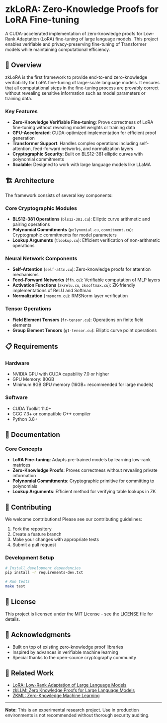 # zkLoRA: Zero-Knowledge Proofs for LoRA Fine-tuning

A CUDA-accelerated implementation of zero-knowledge proofs for Low-Rank Adaptation (LoRA) fine-tuning of large language models. This project enables verifiable and privacy-preserving fine-tuning of Transformer models while maintaining computational efficiency.

## 🚀 Overview

zkLoRA is the first framework to provide end-to-end zero-knowledge verifiability for LoRA fine-tuning of large-scale language models. It ensures that all computational steps in the fine-tuning process are provably correct without revealing sensitive information such as model parameters or training data.

### Key Features

- **Zero-Knowledge Verifiable Fine-tuning**: Prove correctness of LoRA fine-tuning without revealing model weights or training data
- **GPU-Accelerated**: CUDA-optimized implementation for efficient proof generation
- **Transformer Support**: Handles complex operations including self-attention, feed-forward networks, and normalization layers
- **Cryptographic Security**: Built on BLS12-381 elliptic curves with polynomial commitments
- **Scalable**: Designed to work with large language models like LLaMA

## 🏗️ Architecture

The framework consists of several key components:

### Core Cryptographic Modules
- **BLS12-381 Operations** (`bls12-381.cu`): Elliptic curve arithmetic and pairing operations
- **Polynomial Commitments** (`polynomial.cu`, `commitment.cu`): Cryptographic commitments for model parameters
- **Lookup Arguments** (`tlookup.cu`): Efficient verification of non-arithmetic operations

### Neural Network Components
- **Self-Attention** (`self-attn.cu`): Zero-knowledge proofs for attention mechanisms
- **Feed-Forward Networks** (`ffn.cu`): Verifiable computation of MLP layers
- **Activation Functions** (`zkrelu.cu`, `zksoftmax.cu`): ZK-friendly implementations of ReLU and Softmax
- **Normalization** (`rmsnorm.cu`): RMSNorm layer verification

### Tensor Operations
- **Field Element Tensors** (`fr-tensor.cu`): Operations on finite field elements
- **Group Element Tensors** (`g1-tensor.cu`): Elliptic curve point operations

## 📋 Requirements

### Hardware
- NVIDIA GPU with CUDA capability 7.0 or higher
- GPU Memory: 80GB
- Minimum 8GB GPU memory (16GB+ recommended for large models)

### Software
- CUDA Toolkit 11.0+
- GCC 7.3+ or compatible C++ compiler
- Python 3.8+


## 📖 Documentation

### Core Concepts

- **LoRA Fine-tuning**: Adapts pre-trained models by learning low-rank matrices
- **Zero-Knowledge Proofs**: Proves correctness without revealing private information
- **Polynomial Commitments**: Cryptographic primitive for committing to polynomials
- **Lookup Arguments**: Efficient method for verifying table lookups in ZK


## 🤝 Contributing

We welcome contributions! Please see our contributing guidelines:

1. Fork the repository
2. Create a feature branch
3. Make your changes with appropriate tests
4. Submit a pull request

### Development Setup

```bash
# Install development dependencies
pip install -r requirements-dev.txt

# Run tests
make test
```

## 📄 License

This project is licensed under the MIT License - see the [LICENSE](License) file for details.


## 🙏 Acknowledgments

- Built on top of existing zero-knowledge proof libraries
- Inspired by advances in verifiable machine learning
- Special thanks to the open-source cryptography community

## 🔗 Related Work

- [LoRA: Low-Rank Adaptation of Large Language Models](https://arxiv.org/abs/2106.09685)
- [zkLLM: Zero Knowledge Proofs for Large Language Models](https://arxiv.org/abs/2404.16109)
- [ZKML: Zero-Knowledge Machine Learning](https://github.com/zkml-community)

---

**Note**: This is an experimental research project. Use in production environments is not recommended without thorough security auditing.

